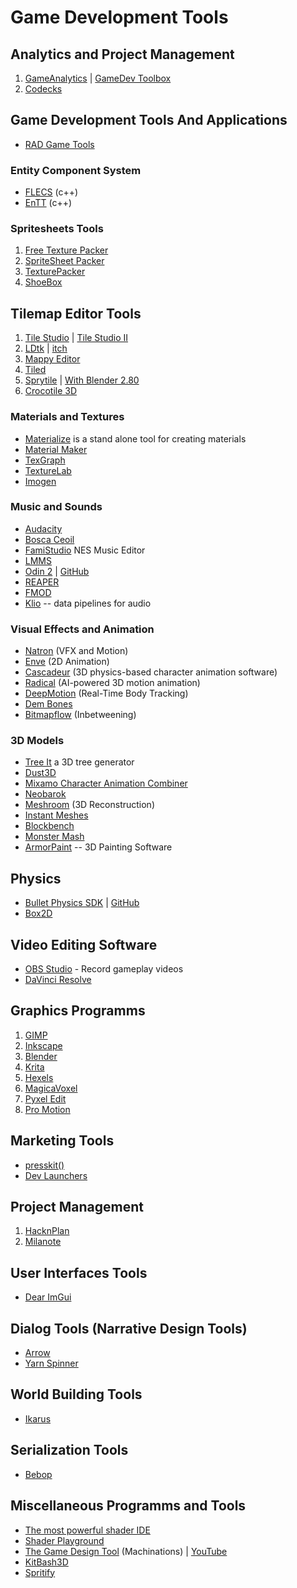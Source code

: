 # Game Development Tools

## Analytics and Project Management

1. [GameAnalytics](https://gameanalytics.com/) | [GameDev Toolbox](https://gameanalytics.com/toolbox/)
2. [Codecks](https://www.codecks.io/)

## Game Development Tools And Applications

- [RAD Game Tools](http://www.radgametools.com/)

### Entity Component System

- [FLECS](https://github.com/SanderMertens/flecs) (c++)
- [EnTT](https://github.com/skypjack/entt) (c++)

### Spritesheets Tools

1. [Free Texture Packer](http://free-tex-packer.com/)
2. [SpriteSheet Packer](http://amakaseev.github.io/sprite-sheet-packer/)
3. [TexturePacker](https://www.codeandweb.com/texturepacker)
4. [ShoeBox](http://renderhjs.net/shoebox/)

## Tilemap Editor Tools

1. [Tile Studio](http://tilestudio.sourceforge.net/) | [Tile Studio II](https://www.wieringsoftware.com/ts2/)
2. [LDtk](https://deepnight.net/tools/ldtk-2d-level-editor/) | [itch](https://deepnight.itch.io/ldtk)
3. [Mappy Editor](http://tilemap.co.uk/mappy.php)
4. [Tiled](https://www.mapeditor.org/)
5. [Sprytile](https://chemikhazi.itch.io/sprytile) | [With Blender 2.80](https://itch.io/post/1034106)
6. [Crocotile 3D](http://www.crocotile3d.com/)

### Materials and Textures

- [Materialize](http://www.boundingboxsoftware.com/materialize/index.php) is a stand alone tool for creating materials
- [Material Maker](https://rodzilla.itch.io/material-maker)
- [TexGraph](https://galloscript.itch.io/texgraph)
- [TextureLab](https://njbrown.itch.io/texturelab)
- [Imogen](https://github.com/CedricGuillemet/Imogen)

### Music and Sounds

- [Audacity](https://www.audacityteam.org/)
- [Bosca Ceoil](https://boscaceoil.net/)
- [FamiStudio](https://famistudio.org/) NES Music Editor
- [LMMS](https://lmms.io/)
- [Odin 2](https://www.thewavewarden.com/odin2) | [GitHub](https://github.com/TheWaveWarden/odin2)
- [REAPER](http://reaper.fm/)
- [FMOD](https://fmod.com/)
- [Klio](https://github.com/spotify/klio) -- data pipelines for audio

### Visual Effects and Animation

- [Natron](https://natrongithub.github.io/) (VFX and Motion)
- [Enve](https://maurycyliebner.github.io/) (2D Animation)
- [Cascadeur](https://cascadeur.com/) (3D physics-based character animation software)
- [Radical](https://getrad.co/) (AI-powered 3D motion animation)
- [DeepMotion](https://deepmotion.com/) (Real-Time Body Tracking)
- [Dem Bones](https://github.com/electronicarts/dem-bones)
- [Bitmapflow](https://bauxite.itch.io/bitmapflow) (Inbetweening)

### 3D Models

- [Tree It](https://www.evolved-software.com/treeit/treeit) a 3D tree generator
- [Dust3D](https://dust3d.org/)
- [Mixamo Character Animation Combiner](https://nilooy.github.io/mixamo-animation-combiner/)
- [Neobarok](https://www.neobarok.com/)
- [Meshroom](https://alicevision.org/#meshroom) (3D Reconstruction)
- [Instant Meshes](https://github.com/wjakob/instant-meshes)
- [Blockbench](https://blockbench.net/)
- [Monster Mash](https://dcgi.fel.cvut.cz/home/sykorad/monster_mash)
- [ArmorPaint](https://armorpaint.org/) -- 3D Painting Software

## Physics

- [Bullet Physics SDK](https://pybullet.org/wordpress/) | [GitHub](https://github.com/bulletphysics/bullet3)
- [Box2D](https://box2d.org/)

## Video Editing Software

- [OBS Studio](https://obsproject.com/) - Record gameplay videos
- [DaVinci Resolve](https://www.blackmagicdesign.com/products/davinciresolve/)

## Graphics Programms

1. [GIMP](https://www.gimp.org/)
2. [Inkscape](https://inkscape.org/)
3. [Blender](development-docs/game-development/blender-notes.md)
4. [Krita](https://krita.org/en/)
5. [Hexels](https://marmoset.co/hexels/)
6. [MagicaVoxel](https://ephtracy.github.io/)
7. [Pyxel Edit](https://pyxeledit.com/index.php)
8. [Pro Motion](https://www.cosmigo.com/)

## Marketing Tools

- [presskit()](https://dopresskit.com/)
- [Dev Launchers](https://devlaunchers.com/)

## Project Management

1. [HacknPlan](https://hacknplan.com/)
2. [Milanote](https://milanote.com/)

## User Interfaces Tools

- [Dear ImGui](https://github.com/ocornut/imgui)

## Dialog Tools (Narrative Design Tools)

- [Arrow](https://github.com/mhgolkar/Arrow)
- [Yarn Spinner](https://yarnspinner.dev/)

## World Building Tools

- [Ikarus](https://ikarus.world/)

## Serialization Tools

- [Bebop](https://bebop.sh/)

## Miscellaneous Programms and Tools

- [The most powerful shader IDE](https://shadered.org/)
- [Shader Playground](http://shader-playground.timjones.io/)
- [The Game Design Tool](https://machinations.io/) (Machinations) | [YouTube](https://www.youtube.com/channel/UCnui50w5BC_P7pfrF0XwoKg)
- [KitBash3D](https://kitbash3d.com/)
- [Spritify](https://azhain.itch.io/spritify)
